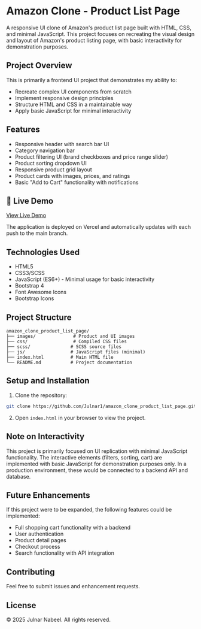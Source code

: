 # Amazon Clone - Product List Page

A responsive UI clone of Amazon's product list page built with HTML, CSS, and minimal JavaScript. This project focuses on recreating the visual design and layout of Amazon's product listing page, with basic interactivity for demonstration purposes.

## Project Overview

This is primarily a frontend UI project that demonstrates my ability to:
- Recreate complex UI components from scratch
- Implement responsive design principles
- Structure HTML and CSS in a maintainable way
- Apply basic JavaScript for minimal interactivity

## Features

- Responsive header with search bar UI
- Category navigation bar
- Product filtering UI (brand checkboxes and price range slider)
- Product sorting dropdown UI
- Responsive product grid layout
- Product cards with images, prices, and ratings
- Basic "Add to Cart" functionality with notifications

## 🚀 Live Demo

[View Live Demo](https://amazon-clone-product-list-page.vercel.app/)

The application is deployed on Vercel and automatically updates with each push to the main branch.

## Technologies Used

- HTML5
- CSS3/SCSS
- JavaScript (ES6+) - Minimal usage for basic interactivity
- Bootstrap 4
- Font Awesome Icons
- Bootstrap Icons

## Project Structure

```
amazon_clone_product_list_page/
├── images/              # Product and UI images
├── css/                 # Compiled CSS files
├── scss/               # SCSS source files
├── js/                 # JavaScript files (minimal)
├── index.html          # Main HTML file
└── README.md           # Project documentation
```

## Setup and Installation

1. Clone the repository:
```bash
git clone https://github.com/Julnar1/amazon_clone_product_list_page.git
```

2. Open `index.html` in your browser to view the project.

## Note on Interactivity

This project is primarily focused on UI replication with minimal JavaScript functionality. The interactive elements (filters, sorting, cart) are implemented with basic JavaScript for demonstration purposes only. In a production environment, these would be connected to a backend API and database.

## Future Enhancements

If this project were to be expanded, the following features could be implemented:
- Full shopping cart functionality with a backend
- User authentication
- Product detail pages
- Checkout process
- Search functionality with API integration

## Contributing

Feel free to submit issues and enhancement requests.

## License

© 2025 Julnar Nabeel. All rights reserved.
